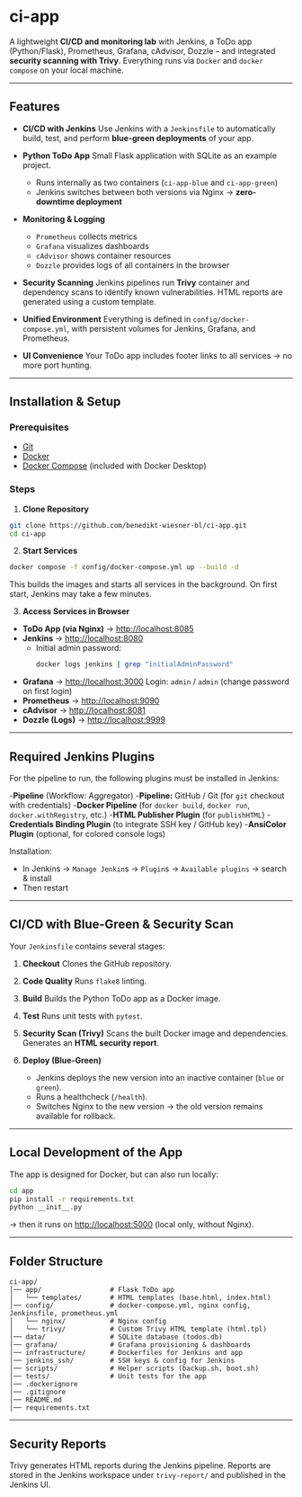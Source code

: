 # ci-app

A lightweight **CI/CD and monitoring lab** with Jenkins, a ToDo app (Python/Flask), Prometheus, Grafana, cAdvisor, Dozzle – and integrated **security scanning with Trivy**.
Everything runs via `Docker` and `docker compose` on your local machine.

---

## Features

- **CI/CD with Jenkins**
  Use Jenkins with a `Jenkinsfile` to automatically build, test, and perform **blue-green deployments** of your app.

- **Python ToDo App**
  Small Flask application with SQLite as an example project.
  - Runs internally as two containers (`ci-app-blue` and `ci-app-green`)
  - Jenkins switches between both versions via Nginx → **zero-downtime deployment**

- **Monitoring & Logging**
  - `Prometheus` collects metrics
  - `Grafana` visualizes dashboards
  - `cAdvisor` shows container resources
  - `Dozzle` provides logs of all containers in the browser

- **Security Scanning**
  Jenkins pipelines run **Trivy** container and dependency scans to identify known vulnerabilities.
  HTML reports are generated using a custom template.

- **Unified Environment**
  Everything is defined in `config/docker-compose.yml`, with persistent volumes for Jenkins, Grafana, and Prometheus.

- **UI Convenience**
  Your ToDo app includes footer links to all services → no more port hunting.

---

## Installation & Setup

### Prerequisites

- [Git](https://git-scm.com/)
- [Docker](https://docs.docker.com/get-docker/)
- [Docker Compose](https://docs.docker.com/compose/) (included with Docker Desktop)

### Steps

1. **Clone Repository**

```bash
git clone https://github.com/benedikt-wiesner-bl/ci-app.git
cd ci-app
```

2. **Start Services**

```bash
docker compose -f config/docker-compose.yml up --build -d
```

This builds the images and starts all services in the background.
On first start, Jenkins may take a few minutes.

3. **Access Services in Browser**

- **ToDo App (via Nginx)** → [http://localhost:8085](http://localhost:8085)
- **Jenkins** → [http://localhost:8080](http://localhost:8080)
  - Initial admin password:
    ```bash
    docker logs jenkins | grep "initialAdminPassword"
    ```
- **Grafana** → [http://localhost:3000](http://localhost:3000)
  Login: `admin` / `admin` (change password on first login)
- **Prometheus** → [http://localhost:9090](http://localhost:9090)
- **cAdvisor** → [http://localhost:8081](http://localhost:8081)
- **Dozzle (Logs)** → [http://localhost:9999](http://localhost:9999)

---

## Required Jenkins Plugins

For the pipeline to run, the following plugins must be installed in Jenkins:

-**Pipeline** (Workflow: Aggregator)
-**Pipeline:** GitHub / Git (for `git` checkout with credentials)
-**Docker Pipeline** (for `docker build`, `docker run`, `docker.withRegistry`, etc.)
-**HTML Publisher Plugin** (for `publishHTML`)
-**Credentials Binding Plugin** (to integrate SSH key / GitHub key)
-**AnsiColor Plugin** (optional, for colored console logs)

Installation:
- In Jenkins → `Manage Jenkin`s → `Plugin`s → `Available plugins` → search & install
- Then restart


---

## CI/CD with Blue-Green & Security Scan

Your `Jenkinsfile` contains several stages:

1. **Checkout**
   Clones the GitHub repository.

2. **Code Quality**
   Runs `flake8` linting.

3. **Build**
   Builds the Python ToDo app as a Docker image.

4. **Test**
   Runs unit tests with `pytest`.

5. **Security Scan (Trivy)**
   Scans the built Docker image and dependencies.
   Generates an **HTML security report**.

6. **Deploy (Blue-Green)**
   - Jenkins deploys the new version into an inactive container (`blue` or `green`).
   - Runs a healthcheck (`/health`).
   - Switches Nginx to the new version → the old version remains available for rollback.

---

## Local Development of the App

The app is designed for Docker, but can also run locally:

```bash
cd app
pip install -r requirements.txt
python __init__.py
```

→ then it runs on [http://localhost:5000](http://localhost:5000) (local only, without Nginx).

---

## Folder Structure

```
ci-app/
│── app/                 # Flask ToDo app
│   └── templates/       # HTML templates (base.html, index.html)
│── config/              # docker-compose.yml, nginx config, Jenkinsfile, prometheus.yml
│   └── nginx/           # Nginx config
│   └── trivy/           # Custom Trivy HTML template (html.tpl)
│── data/                # SQLite database (todos.db)
│── grafana/             # Grafana provisioning & dashboards
│── infrastructure/      # Dockerfiles for Jenkins and app
│── jenkins_ssh/         # SSH keys & config for Jenkins
│── scripts/             # Helper scripts (backup.sh, boot.sh)
│── tests/               # Unit tests for the app
│── .dockerignore
│── .gitignore
│── README.md
│── requirements.txt
```

---

## Security Reports

Trivy generates HTML reports during the Jenkins pipeline.
Reports are stored in the Jenkins workspace under `trivy-report/` and published in the Jenkins UI.
